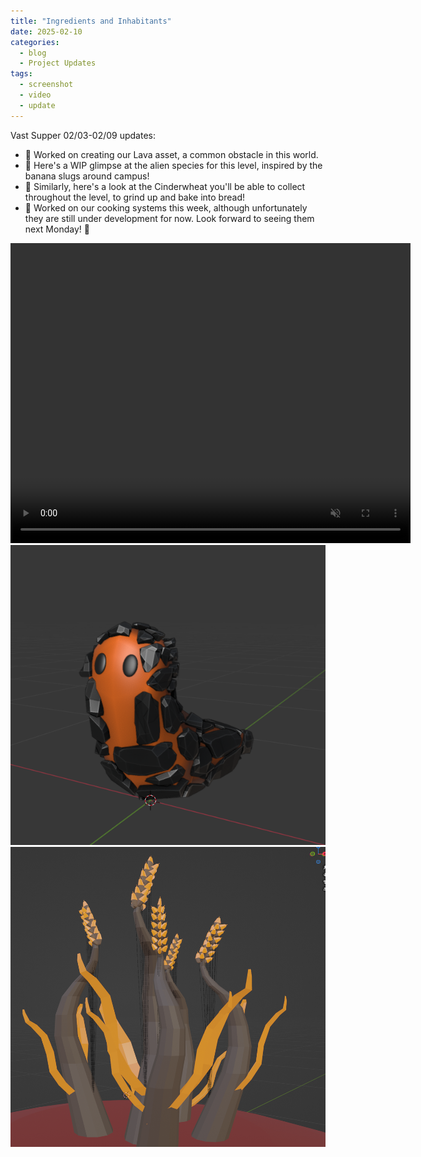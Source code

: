 ```yaml
---
title: "Ingredients and Inhabitants"
date: 2025-02-10
categories:
  - blog
  - Project Updates
tags:
  - screenshot
  - video
  - update
---
```


Vast Supper 02/03-02/09 updates:
- 🌋  Worked on creating our Lava asset, a common obstacle in this world.
- 🐌  Here's a WIP glimpse at the alien species for this level, inspired by the banana slugs around campus!
- 🌾  Similarly, here's a look at the Cinderwheat you'll be able to collect throughout the level, to grind up and bake into bread!
- 🤤  Worked on our cooking systems this week, although unfortunately they are still under development for now. Look forward to seeing them next Monday! 🤞

<div class="container">
  <div class="video">
    <video width="640" height="480" controls autoplay=true loop=true muted=true>
      <source src="https://github.com/Ryan-England/TheVastSupperWebsite/raw/refs/heads/main/assets/videos/2025-02-10.mp4" type="video/mp4">
    </video>
  </div>

  <div class="image">
    <img src="https://github.com/Ryan-England/TheVastSupperWebsite/raw/refs/heads/main/assets/images/2025-02-10-LavaSlug.png" alt="The beginnings of a Test Level layout" width="640" height="480">
  </div>

  <div class="image">
    <img src="https://github.com/Ryan-England/TheVastSupperWebsite/raw/refs/heads/main/assets/images/2025-02-10-Cinderwheat.png" alt="The beginnings of a Test Level layout" width="640" height="480">
  </div>
</div>